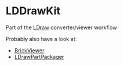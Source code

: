 # LDDrawKit

Part of the [LDraw](https://www.ldraw.org) converter/viewer workflow

Probably also have a look at:

* [BrickViewer](https://github.com/RustyKnight/BrickViewer)
* [LDrawPartPackager](https://github.com/RustyKnight/LDrawPartPackager)
